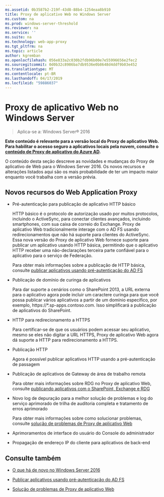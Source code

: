 ```yaml
---
ms.assetid: 0b3587b2-219f-43d8-88b4-1254eaa8b910
title: Proxy de aplicativo Web no Windows Server
ms.custom: na
ms.prod: windows-server-threshold
ms.reviewer: na
ms.service: ''
ms.suite: na
ms.technology: web-app-proxy
ms.tgt_pltfrm: na
ms.topic: article
author: kgremban
ms.openlocfilehash: 056e833a2c030b2fdb96b00e7e55996656e2fec2
ms.sourcegitcommit: 0d0b32c8986ba7db9536e0b8648d4ddf9b03e452
ms.translationtype: MT
ms.contentlocale: pt-BR
ms.lasthandoff: 04/17/2019
ms.locfileid: "59886037"
---
```

# <a name="web-application-proxy-in-windows-server"></a>Proxy de aplicativo Web no Windows Server

>Aplica-se a: Windows Server&reg; 2016

**Este conteúdo é relevante para a versão local do Proxy de aplicativo Web. Para habilitar o acesso seguro a aplicativos locais pela nuvem, consulte o [conteúdo de Proxy de aplicativo do Azure AD](https://azure.microsoft.com/documentation/articles/active-directory-application-proxy-get-started/).**  
  
O conteúdo desta seção descreve as novidades e mudanças do Proxy de aplicativo de Web para o Windows Server 2016. Os novos recursos e alterações listados aqui são os mais probabilidade de ter um impacto maior enquanto você trabalha com a versão prévia.  
  
## <a name="web-application-proxy-new-features"></a>Novos recursos do Web Application Proxy  
  
-   Pré-autenticação para publicação de aplicativo HTTP básico  
  
    HTTP básico é o protocolo de autorização usado por muitos protocolos, incluindo o ActiveSync, para conectar clientes avançados, incluindo smartphones, com sua caixa de correio do Exchange. Proxy de aplicativo Web tradicionalmente interage com o AD FS usando redirecionamentos que não há suporte para clientes do ActiveSync. Essa nova versão do Proxy de aplicativo Web fornece suporte para publicar um aplicativo usando HTTP básica, permitindo que o aplicativo HTTP receber uma não-declarações terceira parte confiável para o aplicativo para o serviço de Federação.  
  
    Para obter mais informações sobre a publicação de HTTP básica, consulte [publicar aplicativos usando pré-autenticação do AD FS](../web-application-proxy/../web-application-proxy/Publishing-Applications-using-AD-FS-Preauthentication.md)  
  
-   Publicação de domínio de curinga de aplicativos  
  
    Para dar suporte a cenários como o SharePoint 2013, a URL externa para o aplicativo agora pode incluir um caractere curinga para que você possa publicar vários aplicativos a partir de um domínio específico, por exemplo, https://*.sp-apps.contoso.com. Isso simplificará a publicação de aplicativos do SharePoint.  
  
-   HTTP para redirecionamento a HTTPS  
  
    Para certificar-se de que os usuários podem acessar seu aplicativo, mesmo se eles não digitar a URL HTTPS, Proxy de aplicativo Web agora dá suporte a HTTP para redirecionamento a HTTPS.  
  
-   Publicação HTTP  
  
    Agora é possível publicar aplicativos HTTP usando a pré-autenticação de passagem  
  
-   Publicação de aplicativos de Gateway de área de trabalho remota  
  
    Para obter mais informações sobre RDG no Proxy de aplicativo Web, consulte [publicando aplicativos com o SharePoint, Exchange e RDG](../web-application-proxy/Publishing-Applications-with-SharePoint,-Exchange-and-RDG.md)  
  
-   Novo log de depuração para a melhor solução de problemas e log do serviço aprimorado de trilha de auditoria completa e tratamento de erros aprimorado  
  
    Para obter mais informações sobre como solucionar problemas, consulte [solução de problemas de Proxy de aplicativo Web](https://technet.microsoft.com/library/dn770156.aspx)  
  
-   Aprimoramentos de interface do usuário do Console do administrador  
  
-   Propagação de endereço IP do cliente para aplicativos de back-end  
  
## <a name="see-also"></a>Consulte também  
  
-   [O que há de novo no Windows Server 2016](https://technet.microsoft.com/library/dn765472.aspx)  
  
-   [Publicar aplicativos usando pré-autenticação do AD FS](../web-application-proxy/Publishing-Applications-using-AD-FS-Preauthentication.md)  
  
-   [Solução de problemas de Proxy de aplicativo Web](https://technet.microsoft.com/library/dn770156.aspx)  
  


